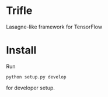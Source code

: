 # Trifle
Lasagne-like framework for TensorFlow

# Install
Run
```
python setup.py develop
```
for developer setup.
